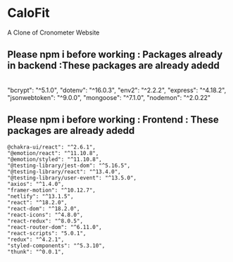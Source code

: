# CaloFit
A Clone of Cronometer Website



<h2>Please npm i before working : Packages already in backend :These packages are already adedd </h2>
<br>
    "bcrypt": "^5.1.0",
    "dotenv": "^16.0.3",
    "env2": "^2.2.2",
    "express": "^4.18.2",
    "jsonwebtoken": "^9.0.0",
    "mongoose": "^7.1.0",
    "nodemon": "^2.0.22"

<h2>Please npm i before working : Frontend : These packages are already adedd </h2>


    @chakra-ui/react": "^2.6.1",
    "@emotion/react": "^11.10.8",
    "@emotion/styled": "^11.10.8",
    "@testing-library/jest-dom": "^5.16.5",
    "@testing-library/react": "^13.4.0",
    "@testing-library/user-event": "^13.5.0",
    "axios": "^1.4.0",
    "framer-motion": "^10.12.7",
    "netlify": "^13.1.5",
    "react": "^18.2.0",
    "react-dom": "^18.2.0",
    "react-icons": "^4.8.0",
    "react-redux": "^8.0.5",
    "react-router-dom": "^6.11.0",
    "react-scripts": "5.0.1",
    "redux": "^4.2.1",
    "styled-components": "^5.3.10",
    "thunk": "^0.0.1",
